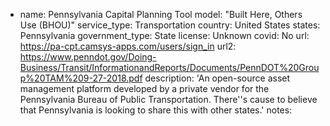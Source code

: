 
- name: Pennsylvania Capital Planning Tool
model: "Built Here, Others Use (BHOU)"
service_type: Transportation
country: United States
states: Pennsylvania
government_type: State
license: Unknown
covid: No
url: https://pa-cpt.camsys-apps.com/users/sign_in
url2: https://www.penndot.gov/Doing-Business/Transit/InformationandReports/Documents/PennDOT%20Group%20TAM%209-27-2018.pdf
description: 'An open-source asset management platform developed by a private vendor for the Pennsylvania Bureau of Public Transportation. There''s cause to believe that Pennsylvania is looking to share this with other states.'
notes: 